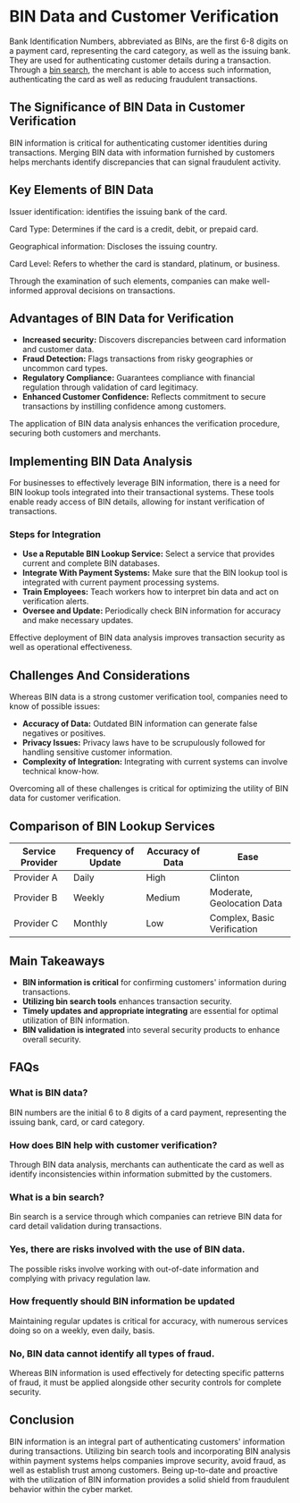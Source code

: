 # **BIN Data and Customer Verification**

Bank Identification Numbers, abbreviated as BINs, are the first 6-8 digits on a payment card, representing the card category, as well as the issuing bank. They are used for authenticating customer details during a transaction. Through a [bin search](https://binslist.com/), the merchant is able to access such information, authenticating the card as well as reducing fraudulent transactions.

## **The Significance of BIN Data in Customer Verification**

BIN information is critical for authenticating customer identities during transactions. Merging BIN data with information furnished by customers helps merchants identify discrepancies that can signal fraudulent activity.

## **Key Elements of BIN Data**

Issuer identification: identifies the issuing bank of the card.

Card Type: Determines if the card is a credit, debit, or prepaid card.

Geographical information: Discloses the issuing country.

Card Level: Refers to whether the card is standard, platinum, or business.

Through the examination of such elements, companies can make well-informed approval decisions on transactions.

## **Advantages of BIN Data for Verification**

- **Increased security:** Discovers discrepancies between card information and customer data.
- **Fraud Detection:** Flags transactions from risky geographies or uncommon card types.
- **Regulatory Compliance:** Guarantees compliance with financial regulation through validation of card legitimacy.
- **Enhanced Customer Confidence:** Reflects commitment to secure transactions by instilling confidence among customers.

The application of BIN data analysis enhances the verification procedure, securing both customers and merchants.

## **Implementing BIN Data Analysis**

For businesses to effectively leverage BIN information, there is a need for BIN lookup tools integrated into their transactional systems. These tools enable ready access of BIN details, allowing for instant verification of transactions.

### **Steps for Integration**

- **Use a Reputable BIN Lookup Service:** Select a service that provides current and complete BIN databases.
- **Integrate With Payment Systems:** Make sure that the BIN lookup tool is integrated with current payment processing systems.
- **Train Employees:** Teach workers how to interpret bin data and act on verification alerts.
- **Oversee and Update:** Periodically check BIN information for accuracy and make necessary updates.

Effective deployment of BIN data analysis improves transaction security as well as operational effectiveness.

## **Challenges And Considerations**

Whereas BIN data is a strong customer verification tool, companies need to know of possible issues:

- **Accuracy of Data:** Outdated BIN information can generate false negatives or positives.
- **Privacy Issues:** Privacy laws have to be scrupulously followed for handling sensitive customer information.
- **Complexity of Integration:** Integrating with current systems can involve technical know-how.

Overcoming all of these challenges is critical for optimizing the utility of BIN data for customer verification.

## **Comparison of BIN Lookup Services**

| Service Provider | Frequency of Update | Accuracy of Data | Ease |
| --- | --- | --- | --- |
| Provider A | Daily | High | Clinton |
| Provider B | Weekly | Medium | Moderate, Geolocation Data |
| Provider C | Monthly | Low | Complex, Basic Verification |

## **Main Takeaways**

- **BIN information is critical** for confirming customers' information during transactions.
- **Utilizing bin search tools** enhances transaction security.
- **Timely updates and appropriate integrating** are essential for optimal utilization of BIN information.
- **BIN validation is integrated** into several security products to enhance overall security.

## **FAQs**

### **What is BIN data?**

BIN numbers are the initial 6 to 8 digits of a card payment, representing the issuing bank, card, or card category.

### **How does BIN help with customer verification?**

Through BIN data analysis, merchants can authenticate the card as well as identify inconsistencies within information submitted by the customers.

### **What is a bin search?**

Bin search is a service through which companies can retrieve BIN data for card detail validation during transactions.

### **Yes, there are risks involved with the use of BIN data.**

The possible risks involve working with out-of-date information and complying with privacy regulation law.

### **How frequently should BIN information be updated**

Maintaining regular updates is critical for accuracy, with numerous services doing so on a weekly, even daily, basis.

### **No, BIN data cannot identify all types of fraud.**

Whereas BIN information is used effectively for detecting specific patterns of fraud, it must be applied alongside other security controls for complete security.

## **Conclusion**

BIN information is an integral part of authenticating customers' information during transactions. Utilizing bin search tools and incorporating BIN analysis within payment systems helps companies improve security, avoid fraud, as well as establish trust among customers. Being up-to-date and proactive with the utilization of BIN information provides a solid shield from fraudulent behavior within the cyber market.
